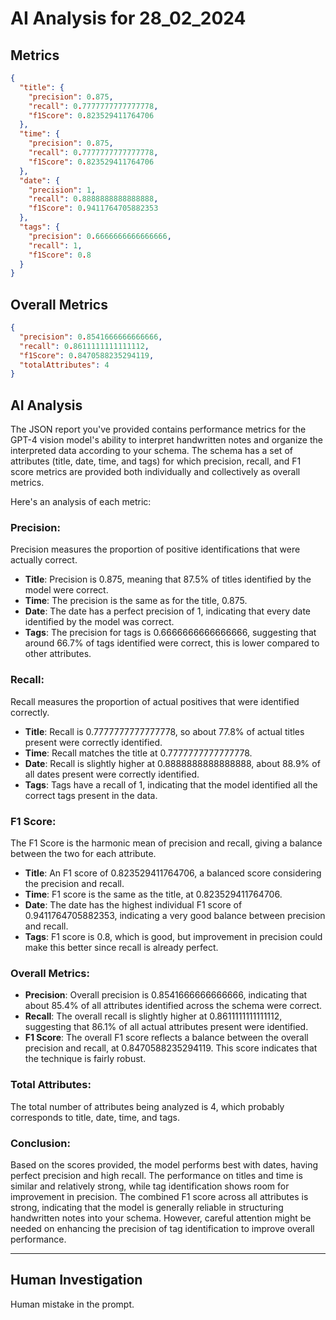 # AI Analysis for 28_02_2024

## Metrics

```json
{
  "title": {
    "precision": 0.875,
    "recall": 0.7777777777777778,
    "f1Score": 0.823529411764706
  },
  "time": {
    "precision": 0.875,
    "recall": 0.7777777777777778,
    "f1Score": 0.823529411764706
  },
  "date": {
    "precision": 1,
    "recall": 0.8888888888888888,
    "f1Score": 0.9411764705882353
  },
  "tags": {
    "precision": 0.6666666666666666,
    "recall": 1,
    "f1Score": 0.8
  }
}
```

## Overall Metrics

```json
{
  "precision": 0.8541666666666666,
  "recall": 0.8611111111111112,
  "f1Score": 0.8470588235294119,
  "totalAttributes": 4
}
```

## AI Analysis

The JSON report you've provided contains performance metrics for the GPT-4 vision model's ability to interpret handwritten notes and organize the interpreted data according to your schema. The schema has a set of attributes (title, date, time, and tags) for which precision, recall, and F1 score metrics are provided both individually and collectively as overall metrics.

Here's an analysis of each metric:

### Precision:

Precision measures the proportion of positive identifications that were actually correct.

- **Title**: Precision is 0.875, meaning that 87.5% of titles identified by the model were correct.
- **Time**: The precision is the same as for the title, 0.875.
- **Date**: The date has a perfect precision of 1, indicating that every date identified by the model was correct.
- **Tags**: The precision for tags is 0.6666666666666666, suggesting that around 66.7% of tags identified were correct, this is lower compared to other attributes.

### Recall:

Recall measures the proportion of actual positives that were identified correctly.

- **Title**: Recall is 0.7777777777777778, so about 77.8% of actual titles present were correctly identified.
- **Time**: Recall matches the title at 0.7777777777777778.
- **Date**: Recall is slightly higher at 0.8888888888888888, about 88.9% of all dates present were correctly identified.
- **Tags**: Tags have a recall of 1, indicating that the model identified all the correct tags present in the data.

### F1 Score:

The F1 Score is the harmonic mean of precision and recall, giving a balance between the two for each attribute.

- **Title**: An F1 score of 0.823529411764706, a balanced score considering the precision and recall.
- **Time**: F1 score is the same as the title, at 0.823529411764706.
- **Date**: The date has the highest individual F1 score of 0.9411764705882353, indicating a very good balance between precision and recall.
- **Tags**: F1 score is 0.8, which is good, but improvement in precision could make this better since recall is already perfect.

### Overall Metrics:

- **Precision**: Overall precision is 0.8541666666666666, indicating that about 85.4% of all attributes identified across the schema were correct.
- **Recall**: The overall recall is slightly higher at 0.8611111111111112, suggesting that 86.1% of all actual attributes present were identified.
- **F1 Score**: The overall F1 score reflects a balance between the overall precision and recall, at 0.8470588235294119. This score indicates that the technique is fairly robust.

### Total Attributes:

The total number of attributes being analyzed is 4, which probably corresponds to title, date, time, and tags.

### Conclusion:

Based on the scores provided, the model performs best with dates, having perfect precision and high recall. The performance on titles and time is similar and relatively strong, while tag identification shows room for improvement in precision. The combined F1 score across all attributes is strong, indicating that the model is generally reliable in structuring handwritten notes into your schema. However, careful attention might be needed on enhancing the precision of tag identification to improve overall performance.

---

## Human Investigation

Human mistake in the prompt.
